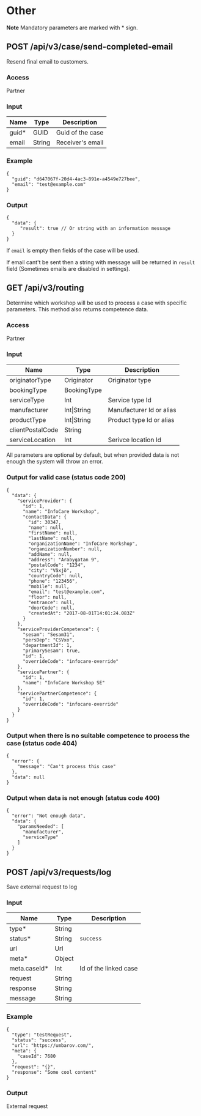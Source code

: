 # Other

**Note** Mandatory parameters are marked with \* sign.

## POST /api/v3/case/send-completed-email

Resend final email to customers.

### Access

Partner

### Input

| Name               | Type          | Description                |
|--------------------|---------------|----------------------------|
| guid\*             | GUID          | Guid of the case           |
| email              | String        | Receiver's email           |

### Example

```
{
  "guid": "d647067f-20d4-4ac3-891e-a4549e727bee",
  "email": "test@example.com"
}
```

### Output

```
{
  "data": {
     "result": true // Or string with an information message
  }
}
```
    
If `email` is empty then fields of the case will be used.

If email cant't be sent then a string with message will be returned in `result` field (Sometimes emails are disabled in settings).

## GET /api/v3/routing

Determine which workshop will be used to process a case with specific parameters. 
This method also returns competence data.

### Access

Partner

### Input

| Name               | Type          | Description                |
|--------------------|---------------|----------------------------|
| originatorType     | Originator    | Originator type            |
| bookingType        | BookingType   |                            |
| serviceType        | Int           | Service type Id            |
| manufacturer       | Int\|String   | Manufacturer Id or alias   |
| productType        | Int\|String   | Product type Id or alias   |
| clientPostalCode   | String        |                            |
| serviceLocation    | Int           | Serivce location Id        |

All parameters are optional by default, but when provided data is not enough the system will throw an error.

### Output for valid case (status code 200)

```
{
  "data": {
    "serviceProvider": {
      "id": 1,
      "name": "InfoCare Workshop",
      "contactData": {
        "id": 30347,
        "name": null,
        "firstName": null,
        "lastName": null,
        "organizationName": "InfoCare Workshop",
        "organizationNumber": null,
        "addName": null,
        "address": "Arabygatan 9",
        "postalCode": "1234",
        "city": "Växjö",
        "countryCode": null,
        "phone": "123456",
        "mobile": null,
        "email": "test@example.com",
        "floor": null,
        "entrance": null,
        "doorCode": null,
        "createdAt": "2017-08-01T14:01:24.083Z"
      }
    },
    "serviceProviderCompetence": {
      "sesam": "Sesam31",
      "persDep": "CSVxo",
      "departmentId": 1,
      "primarySesam": true,
      "id": 1,
      "overrideCode": "infocare-override"
    },
    "servicePartner": {
      "id": 1,
      "name": "InfoCare Workshop SE"
    },
    "servicePartnerCompetence": {
      "id": 1,
      "overrideCode": "infocare-override"
    }
  }
}
```

### Output when there is no suitable competence to process the case (status code 404)

```
{
  "error": {
    "message": "Can't process this case"
  },
  "data": null
}
```
    
### Output when data is not enough (status code 400)

```
{
  "error": "Not enough data",
  "data": {
    "paramsNeeded": [
      "manufacturer",
      "serviceType"
    ]
  }
}
```

## POST /api/v3/requests/log

Save external request to log

### Input

| Name               | Type          | Description                |
|--------------------|---------------|----------------------------|
| type\*             | String        |                            |
| status\*           | String        | `success` | `error`        |
| url                | Url           |                            |
| meta\*             | Object        |                            |
| meta.caseId\*      | Int           | Id of the linked case      |
| request            | String        |                            |
| response           | String        |                            |
| message            | String        |                            |

### Example

```
{
  "type": "testRequest",
  "status": "success",
  "url": "https://umbarov.com/",
  "meta": {
    "caseId": 7680
  },
  "request": "{}",
  "response": "Some cool content"
}
```

### Output

External request